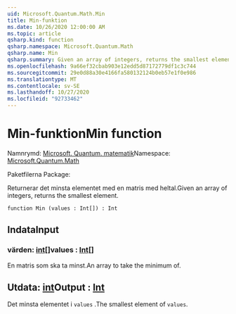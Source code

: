 ```yaml
---
uid: Microsoft.Quantum.Math.Min
title: Min-funktion
ms.date: 10/26/2020 12:00:00 AM
ms.topic: article
qsharp.kind: function
qsharp.namespace: Microsoft.Quantum.Math
qsharp.name: Min
qsharp.summary: Given an array of integers, returns the smallest element.
ms.openlocfilehash: 9a66ef32cbab903e12edd5d87172779df1c3c744
ms.sourcegitcommit: 29e0d88a30e4166fa580132124b0eb57e1f0e986
ms.translationtype: MT
ms.contentlocale: sv-SE
ms.lasthandoff: 10/27/2020
ms.locfileid: "92733462"
---
```

# <a name="min-function"></a><span data-ttu-id="39afc-102">Min-funktion</span><span class="sxs-lookup"><span data-stu-id="39afc-102">Min function</span></span>

<span data-ttu-id="39afc-103">Namnrymd: [Microsoft. Quantum. matematik](xref:Microsoft.Quantum.Math)</span><span class="sxs-lookup"><span data-stu-id="39afc-103">Namespace: [Microsoft.Quantum.Math](xref:Microsoft.Quantum.Math)</span></span>

<span data-ttu-id="39afc-104">Paketfilerna [](https://nuget.org/packages/)</span><span class="sxs-lookup"><span data-stu-id="39afc-104">Package: [](https://nuget.org/packages/)</span></span>


<span data-ttu-id="39afc-105">Returnerar det minsta elementet med en matris med heltal.</span><span class="sxs-lookup"><span data-stu-id="39afc-105">Given an array of integers, returns the smallest element.</span></span>

```qsharp
function Min (values : Int[]) : Int
```


## <a name="input"></a><span data-ttu-id="39afc-106">Indata</span><span class="sxs-lookup"><span data-stu-id="39afc-106">Input</span></span>

### <a name="values--int"></a><span data-ttu-id="39afc-107">värden: [int](xref:microsoft.quantum.lang-ref.int)[]</span><span class="sxs-lookup"><span data-stu-id="39afc-107">values : [Int](xref:microsoft.quantum.lang-ref.int)[]</span></span>

<span data-ttu-id="39afc-108">En matris som ska ta minst.</span><span class="sxs-lookup"><span data-stu-id="39afc-108">An array to take the minimum of.</span></span>



## <a name="output--int"></a><span data-ttu-id="39afc-109">Utdata: [int](xref:microsoft.quantum.lang-ref.int)</span><span class="sxs-lookup"><span data-stu-id="39afc-109">Output : [Int](xref:microsoft.quantum.lang-ref.int)</span></span>

<span data-ttu-id="39afc-110">Det minsta elementet i `values` .</span><span class="sxs-lookup"><span data-stu-id="39afc-110">The smallest element of `values`.</span></span>